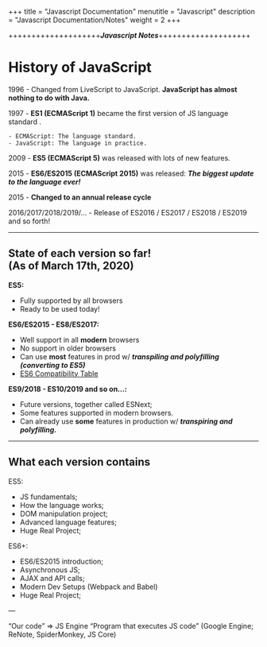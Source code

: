 +++
title = "Javascript Documentation"
menutitle = "Javascript"
description = "Javascript Documentation/Notes"
weight = 2
+++

++++++++++++++++++++***Javascript Notes***++++++++++++++++++++

# History of JavaScript

1996 - Changed from LiveScript to JavaScript. **JavaScript has almost nothing to do with Java.**  

1997 - **ES1 (ECMAScript 1)** became the first version of JS language standard .

```
- ECMAScript: The language standard.
- JavaScript: The language in practice.
```

2009 - **ES5 (ECMAScript 5)** was released with lots of new features.

2015 - **ES6/ES2015 (ECMAScript 2015)** was released: ***The biggest update to the language ever!***

2015 - **Changed to an annual release cycle**

2016/2017/2018/2019/… - Release of ES2016 / ES2017 / ES2018 / ES2019 and so forth!

---

## State of each version so far! <br/> (As of March 17th, 2020)

**ES5:** 
- Fully supported by all browsers
- Ready to be used today!

**ES6/ES2015 - ES8/ES2017:** 
- Well support in all **modern** browsers
- No support in older browsers
- Can use **most** features in prod w/ ***transpiling and polyfilling (converting to ES5)***
- [ES6 Compatibility Table](https://kangax.github.io/compat-table/es6/)

**ES9/2018 - ES10/2019 and so on…:**
- Future versions, together called ESNext;
- Some features supported in modern browsers.
- Can already use **some** features in production w/ ***transpiring and polyfilling.***

---

## What each version contains

ES5: 
- JS fundamentals;
- How the language works;
- DOM manipulation project;
- Advanced language features;
- Huge Real Project;

ES6+:

- ES6/ES2015 introduction;
- Asynchronous JS;
- AJAX and API calls;
- Modern Dev Setups (Webpack and Babel)
- Huge Real Project;

—

“Our code” => JS Engine “Program that executes JS code” (Google Engine; ReNote, SpiderMonkey, JS Core)
